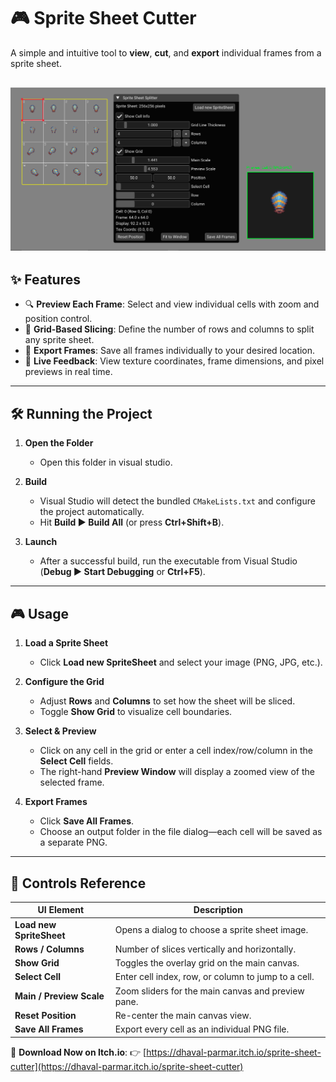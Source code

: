 # 🎮 Sprite Sheet Cutter

A simple and intuitive tool to **view**, **cut**, and **export** individual frames from a sprite sheet.

![Sprite Sheet Cutter Screenshot](assets/Screenshots/Screenshot_1.png)
---

## ✨ Features

* 🔍 **Preview Each Frame**: Select and view individual cells with zoom and position control.
* 🔲 **Grid-Based Slicing**: Define the number of rows and columns to split any sprite sheet.
* 💾 **Export Frames**: Save all frames individually to your desired location.
* 📏 **Live Feedback**: View texture coordinates, frame dimensions, and pixel previews in real time.

---

## 🛠️ Running the Project

1. **Open the Folder**

   * Open this folder in visual studio.

2. **Build**

   * Visual Studio will detect the bundled `CMakeLists.txt` and configure the project automatically.
   * Hit **Build ▶ Build All** (or press **Ctrl+Shift+B**).

3. **Launch**

   * After a successful build, run the executable from Visual Studio (**Debug ▶ Start Debugging** or **Ctrl+F5**).

---

## 🎮 Usage

1. **Load a Sprite Sheet**

   * Click **Load new SpriteSheet** and select your image (PNG, JPG, etc.).

2. **Configure the Grid**

   * Adjust **Rows** and **Columns** to set how the sheet will be sliced.
   * Toggle **Show Grid** to visualize cell boundaries.

3. **Select & Preview**

   * Click on any cell in the grid or enter a cell index/row/column in the **Select Cell** fields.
   * The right-hand **Preview Window** will display a zoomed view of the selected frame.

4. **Export Frames**

   * Click **Save All Frames**.
   * Choose an output folder in the file dialog—each cell will be saved as a separate PNG.

---

## 📑 Controls Reference

| UI Element               | Description                                         |
| ------------------------ | --------------------------------------------------- |
| **Load new SpriteSheet** | Opens a dialog to choose a sprite sheet image.      |
| **Rows / Columns**       | Number of slices vertically and horizontally.       |
| **Show Grid**            | Toggles the overlay grid on the main canvas.        |
| **Select Cell**          | Enter cell index, row, or column to jump to a cell. |
| **Main / Preview Scale** | Zoom sliders for the main canvas and preview pane.  |
| **Reset Position**       | Re-center the main canvas view.                     |
| **Save All Frames**      | Export every cell as an individual PNG file.        |


🔗 **Download Now on Itch.io**:
👉 [https://dhaval-parmar.itch.io/sprite-sheet-cutter](https://dhaval-parmar.itch.io/sprite-sheet-cutter)
